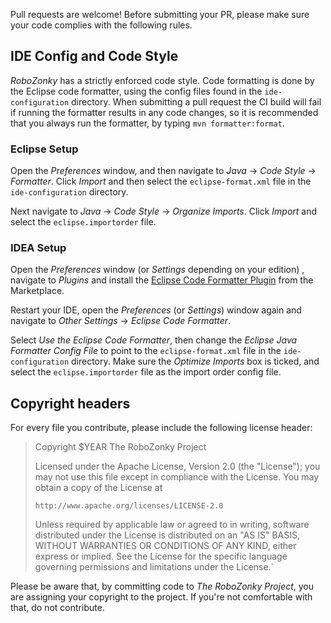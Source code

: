 Pull requests are welcome! Before submitting your PR, please make sure your code complies with the following rules.

## IDE Config and Code Style

_RoboZonky_ has a strictly enforced code style. 
Code formatting is done by the Eclipse code formatter, using the config files found in the `ide-configuration` directory. 
When submitting a pull request the CI build will fail if running the formatter results in any code changes, so it is
recommended that you always run the formatter, by typing `mvn formatter:format`.

### Eclipse Setup

Open the *Preferences* window, and then navigate to _Java_ -> _Code Style_ -> _Formatter_. Click _Import_ and then
select the `eclipse-format.xml` file in the `ide-configuration` directory.

Next navigate to _Java_ -> _Code Style_ -> _Organize Imports_. Click _Import_ and select the `eclipse.importorder` file.

### IDEA Setup

Open the _Preferences_ window (or _Settings_ depending on your edition) , navigate to _Plugins_ and install the 
[Eclipse Code Formatter Plugin](https://plugins.jetbrains.com/plugin/6546-eclipse-code-formatter) from the Marketplace.

Restart your IDE, open the *Preferences* (or *Settings*) window again and navigate to _Other Settings_ -> 
_Eclipse Code Formatter_.

Select _Use the Eclipse Code Formatter_, then change the _Eclipse Java Formatter Config File_ to point to the
`eclipse-format.xml` file in the `ide-configuration` directory. Make sure the _Optimize Imports_ box is ticked, and
select the `eclipse.importorder` file as the import order config file.

## Copyright headers

For every file you contribute, please include the following license header:

> Copyright $YEAR The RoboZonky Project
>
> Licensed under the Apache License, Version 2.0 (the "License");
> you may not use this file except in compliance with the License.
> You may obtain a copy of the License at
>
>     http://www.apache.org/licenses/LICENSE-2.0
>
> Unless required by applicable law or agreed to in writing, software
> distributed under the License is distributed on an "AS IS" BASIS,
> WITHOUT WARRANTIES OR CONDITIONS OF ANY KIND, either express or implied.
> See the License for the specific language governing permissions and
> limitations under the License.`

Please be aware that, by committing code to _The RoboZonky Project_, you are assigning your copyright to the project. If you're not comfortable with that, do not contribute.
